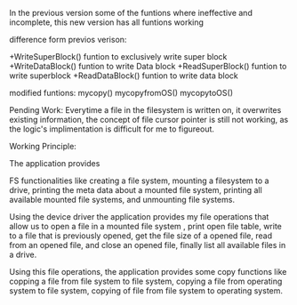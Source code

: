 In the previous version some of the funtions where ineffective and incomplete, this new version has all funtions working

difference form previos verison:

+WriteSuperBlock() funtion to exclusively write super block
+WriteDataBlock() funtion to write Data block
+ReadSuperBlock() funtion to write superblock
+ReadDataBlock() funtion to write data block

modified funtions:
mycopy()
mycopyfromOS()
mycopytoOS()

Pending Work:
Everytime a file in the filesystem is written on, it overwrites existing information, the concept of file cursor pointer is still not working, as the logic's implimentation is difficult for me to figureout. 

Working Principle:

The application provides

FS functionalities like creating a file system, mounting a filesystem to a drive, printing the meta data about a mounted file system, printing all available mounted file systems, and unmounting file systems.

Using the device driver the application provides my file operations that allow us to open a file in a mounted file system , print open file table, write to a file that is previously opened, get the file size of a opened file, read from an opened file, and close an opened file, finally list all available files in a drive.

Using this file operations, the application provides some copy functions like copping a file from file system to file system, copying a file from operating system to file system, copying of file from file system to operating system.